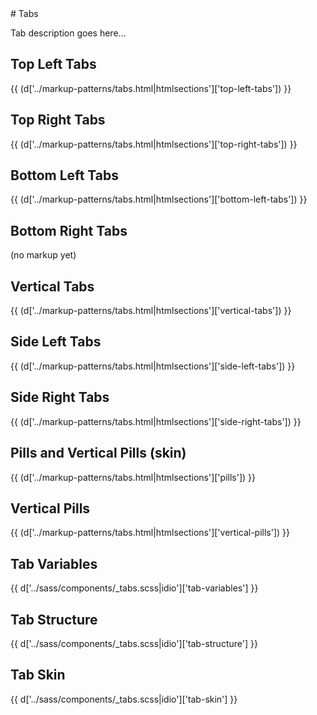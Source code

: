 <section class="copy">
# Tabs

<p class="lead">Tab description goes here...</p>

## Top Left Tabs
{{ (d['../markup-patterns/tabs.html|htmlsections']['top-left-tabs']) }}

## Top Right Tabs
{{ (d['../markup-patterns/tabs.html|htmlsections']['top-right-tabs']) }}

## Bottom Left Tabs
{{ (d['../markup-patterns/tabs.html|htmlsections']['bottom-left-tabs']) }}

## Bottom Right Tabs
(no markup yet)

## Vertical Tabs
{{ (d['../markup-patterns/tabs.html|htmlsections']['vertical-tabs']) }}

## Side Left Tabs
{{ (d['../markup-patterns/tabs.html|htmlsections']['side-left-tabs']) }}

## Side Right Tabs
{{ (d['../markup-patterns/tabs.html|htmlsections']['side-right-tabs']) }}

## Pills and Vertical Pills (skin)
{{ (d['../markup-patterns/tabs.html|htmlsections']['pills']) }}

## Vertical Pills
{{ (d['../markup-patterns/tabs.html|htmlsections']['vertical-pills']) }}


## Tab Variables
{{ d['../sass/components/_tabs.scss|idio']['tab-variables'] }}

## Tab Structure
{{ d['../sass/components/_tabs.scss|idio']['tab-structure'] }}

## Tab Skin
{{ d['../sass/components/_tabs.scss|idio']['tab-skin'] }}

</section>

<script src="../js/jquery.easytabs.js" type="text/javascript"></script>

<script>
$('#tab-container').easytabs();
$('#tab-container2').easytabs();
$('#tab-container3').easytabs();
$('#pill-container').easytabs();
$('#vert-tab-container').easytabs();
$('#vert-pill-container').easytabs();
$('#left-tab-container').easytabs();
$('#right-tab-container').easytabs();
$('#bottom-tab-container').easytabs();
</script>

